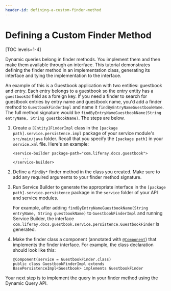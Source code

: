 ```yaml
---
header-id: defining-a-custom-finder-method
---
```


# Defining a Custom Finder Method

[TOC levels=1-4]

Dynamic queries belong in finder methods. You implement them and then make them
available through an interface. This tutorial demonstrates defining the finder
method in an implementation class, generating its interface and tying the
implementation to the interface. 

An example of this is a Guestbook application with two entities: guestbook and
entry. Each entry belongs to a guestbook so the entry entity has
a `guestbookId` field as a foreign key. If you need a finder to search for
guestbook entries by entry name and guestbook name, you'd add a finder method
to `GuestbookFinderImpl` and name it `findByEntryNameGuestbookName`. The full
method signature would be `findByEntryNameGuestbookName(String entryName,
String guestbookName)`. The steps are below. 

1.  Create a `[Entity]FinderImpl` class in the `[package 
    path].service.persistence.impl` package of your service module's
    `src/main/java` folder. Recall that you specify the `[package path]` in your
    `service.xml` file. Here's an example:

        <service-builder package-path="com.liferay.docs.guestbook">
            ...
        </service-builder>

2.  Define a `findBy*` finder method in the class you created. Make sure to add 
    any required arguments to your finder method signature.

4.  Run Service Builder to generate the appropriate interface in the `[package 
    path].service.persistence` package in the `service` folder of your API and
    service modules.

    For example, after adding `findByEntryNameGuestbookName(String entryName,
    String guestbookName)` to `GuestbookFinderImpl` and running Service Builder,
    the interface
    `com.liferay.docs.guestbook.service.persistence.GuestbookFinder` is
    generated.

5.  Make the finder class a component (annotated with [`@Component`](https://docs.osgi.org/javadoc/osgi.cmpn/7.0.0/org/osgi/service/component/annotations/Component.html)) that implements the finder interface. For example, the class declaration should look like this:

        @Component(service = GuestbookFinder.class)
        public class GuestbookFinderImpl extends BasePersistenceImpl<Guestbook> implements GuestbookFinder

Your next step is to implement the query in your finder method using the
Dynamic Query API.
